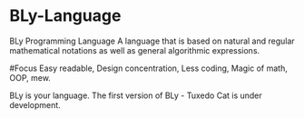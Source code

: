 # BLy-Language
BLy Programming Language
A language that is based on natural and regular mathematical notations as well as general algorithmic expressions.

#Focus
Easy readable,
Design concentration,
Less coding,
Magic of math,
OOP,
mew.

BLy is your language. The first version of BLy - Tuxedo Cat is under development.
